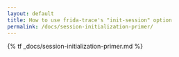 ```yaml
---
layout: default
title: How to use frida-trace's "init-session" option
permalink: /docs/session-initialization-primer/
---
```


{% tf _docs/session-initialization-primer.md %}